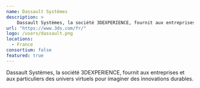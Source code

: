 ```yaml
---
name: Dassault Systèmes
description: >
    Dassault Systèmes, la société 3DEXPERIENCE, fournit aux entreprises et aux particuliers des univers virtuels pour imaginer des innovations durables
url: "https://www.3ds.com/fr/"
logo: /users/dassault.png
locations:
  - France
consortium: false
featured: true
---
```


Dassault Systèmes, la société 3DEXPERIENCE, fournit aux entreprises et aux particuliers des univers virtuels pour imaginer des innovations durables.
